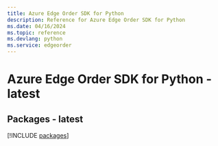 ```yaml
---
title: Azure Edge Order SDK for Python
description: Reference for Azure Edge Order SDK for Python
ms.date: 04/16/2024
ms.topic: reference
ms.devlang: python
ms.service: edgeorder
---
```

# Azure Edge Order SDK for Python - latest
## Packages - latest
[!INCLUDE [packages](edge-order-index.md)]